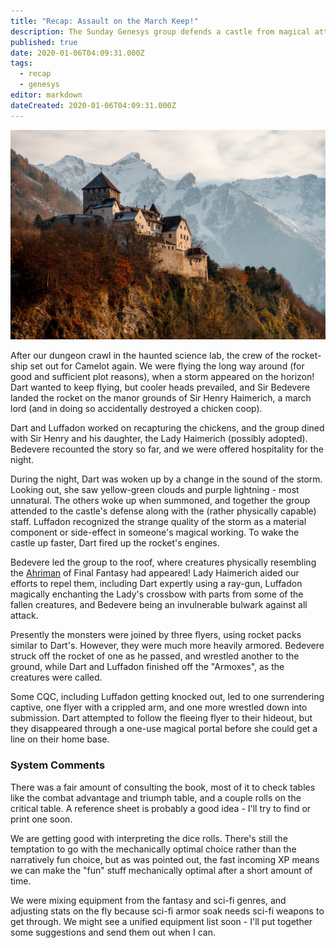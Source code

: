 ```yaml
---
title: "Recap: Assault on the March Keep!"
description: The Sunday Genesys group defends a castle from magical attack
published: true
date: 2020-01-06T04:09:31.000Z
tags:
  - recap
  - genesys
editor: markdown
dateCreated: 2020-01-06T04:09:31.000Z
---
```


![Featured Image](recap-assault-on-the-march-keep.jpg)

After our dungeon crawl in the haunted science lab, the crew of the rocket-ship set out for Camelot again. We were flying the long way around (for good and sufficient plot reasons), when a storm appeared on the horizon! Dart wanted to keep flying, but cooler heads prevailed, and Sir Bedevere landed the rocket on the manor grounds of Sir Henry Haimerich, a march lord (and in doing so accidentally destroyed a chicken coop).

Dart and Luffadon worked on recapturing the chickens, and the group dined with Sir Henry and his daughter, the Lady Haimerich (possibly adopted). Bedevere recounted the story so far, and we were offered hospitality for the night.

During the night, Dart was woken up by a change in the sound of the storm. Looking out, she saw yellow-green clouds and purple lightning - most unnatural. The others woke up when summoned, and together the group attended to the castle's defense along with the (rather physically capable) staff. Luffadon recognized the strange quality of the storm as a material component or side-effect in someone's magical working. To wake the castle up faster, Dart fired up the rocket's engines.

Bedevere led the group to the roof, where creatures physically resembling the [Ahriman](https://ffxiv.gamepedia.com/Ahriman) of Final Fantasy had appeared! Lady Haimerich aided our efforts to repel them, including Dart expertly using a ray-gun, Luffadon magically enchanting the Lady's crossbow with parts from some of the fallen creatures, and Bedevere being an invulnerable bulwark against all attack.

Presently the monsters were joined by three flyers, using rocket packs similar to Dart's. However, they were much more heavily armored. Bedevere struck off the rocket of one as he passed, and wrestled another to the ground, while Dart and Luffadon finished off the "Armoxes", as the creatures were called.

Some CQC, including Luffadon getting knocked out, led to one surrendering captive, one flyer with a crippled arm, and one more wrestled down into submission. Dart attempted to follow the fleeing flyer to their hideout, but they disappeared through a one-use magical portal before she could get a line on their home base.

### System Comments

There was a fair amount of consulting the book, most of it to check tables like the combat advantage and triumph table, and a couple rolls on the critical table. A reference sheet is probably a good idea - I'll try to find or print one soon.

We are getting good with interpreting the dice rolls. There's still the temptation to go with the mechanically optimal choice rather than the narratively fun choice, but as was pointed out, the fast incoming XP means we can make the "fun" stuff mechanically optimal after a short amount of time.

We were mixing equipment from the fantasy and sci-fi genres, and adjusting stats on the fly because sci-fi armor soak needs sci-fi weapons to get through. We might see a unified equipment list soon - I'll put together some suggestions and send them out when I can.


    